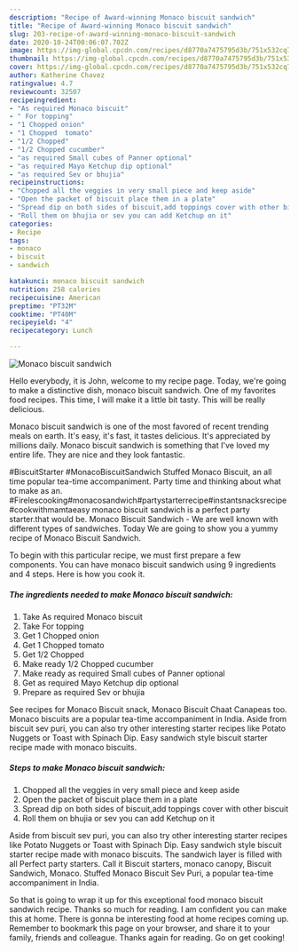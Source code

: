 ```yaml
---
description: "Recipe of Award-winning Monaco biscuit sandwich"
title: "Recipe of Award-winning Monaco biscuit sandwich"
slug: 203-recipe-of-award-winning-monaco-biscuit-sandwich
date: 2020-10-24T00:06:07.702Z
image: https://img-global.cpcdn.com/recipes/d8770a7475795d3b/751x532cq70/monaco-biscuit-sandwich-recipe-main-photo.jpg
thumbnail: https://img-global.cpcdn.com/recipes/d8770a7475795d3b/751x532cq70/monaco-biscuit-sandwich-recipe-main-photo.jpg
cover: https://img-global.cpcdn.com/recipes/d8770a7475795d3b/751x532cq70/monaco-biscuit-sandwich-recipe-main-photo.jpg
author: Katherine Chavez
ratingvalue: 4.7
reviewcount: 32507
recipeingredient:
- "As required Monaco biscuit"
- " For topping"
- "1 Chopped onion"
- "1 Chopped  tomato"
- "1/2 Chopped"
- "1/2 Chopped cucumber"
- "as required Small cubes of Panner optional"
- "as required Mayo Ketchup dip optional"
- "as required Sev or bhujia"
recipeinstructions:
- "Chopped all the veggies in very small piece and keep aside"
- "Open the packet of biscuit place them in a plate"
- "Spread dip on both sides of biscuit,add toppings cover with other biscuit"
- "Roll them on bhujia or sev you can add Ketchup on it"
categories:
- Recipe
tags:
- monaco
- biscuit
- sandwich

katakunci: monaco biscuit sandwich 
nutrition: 258 calories
recipecuisine: American
preptime: "PT32M"
cooktime: "PT40M"
recipeyield: "4"
recipecategory: Lunch

---
```



![Monaco biscuit sandwich](https://img-global.cpcdn.com/recipes/d8770a7475795d3b/751x532cq70/monaco-biscuit-sandwich-recipe-main-photo.jpg)

Hello everybody, it is John, welcome to my recipe page. Today, we're going to make a distinctive dish, monaco biscuit sandwich. One of my favorites food recipes. This time, I will make it a little bit tasty. This will be really delicious.

Monaco biscuit sandwich is one of the most favored of recent trending meals on earth. It's easy, it's fast, it tastes delicious. It's appreciated by millions daily. Monaco biscuit sandwich is something that I've loved my entire life. They are nice and they look fantastic.

#BiscuitStarter #MonacoBiscuitSandwich Stuffed Monaco Biscuit, an all time popular tea-time accompaniment. Party time and thinking about what to make as an. #Firelescooking#monacosandwich#partystarterrecipe#instantsnacksrecipe#cookwithmamtaeasy monaco biscuit sandwich is a perfect party starter.that would be. Monaco Biscuit Sandwich - We are well known with different types of sandwiches. Today We are going to show you a yummy recipe of Monaco Biscuit Sandwich.


To begin with this particular recipe, we must first prepare a few components. You can have monaco biscuit sandwich using 9 ingredients and 4 steps. Here is how you cook it.

<!--inarticleads1-->

##### The ingredients needed to make Monaco biscuit sandwich:

1. Take As required Monaco biscuit
1. Take  For topping
1. Get 1 Chopped onion
1. Get 1 Chopped  tomato
1. Get 1/2 Chopped
1. Make ready 1/2 Chopped cucumber
1. Make ready as required Small cubes of Panner optional
1. Get as required Mayo Ketchup dip optional
1. Prepare as required Sev or bhujia


See recipes for Monaco Biscuit snack, Monaco Biscuit Chaat Canapeas too. Monaco biscuits are a popular tea-time accompaniment in India. Aside from biscuit sev puri, you can also try other interesting starter recipes like Potato Nuggets or Toast with Spinach Dip. Easy sandwich style biscuit starter recipe made with monaco biscuits. 

<!--inarticleads2-->

##### Steps to make Monaco biscuit sandwich:

1. Chopped all the veggies in very small piece and keep aside
1. Open the packet of biscuit place them in a plate
1. Spread dip on both sides of biscuit,add toppings cover with other biscuit
1. Roll them on bhujia or sev you can add Ketchup on it


Aside from biscuit sev puri, you can also try other interesting starter recipes like Potato Nuggets or Toast with Spinach Dip. Easy sandwich style biscuit starter recipe made with monaco biscuits. The sandwich layer is filled with all Perfect party starters. Call it Biscuit starters, monaco canopy, Biscuit Sandwich, Monaco. Stuffed Monaco Biscuit Sev Puri, a popular tea-time accompaniment in India. 

So that is going to wrap it up for this exceptional food monaco biscuit sandwich recipe. Thanks so much for reading. I am confident you can make this at home. There is gonna be interesting food at home recipes coming up. Remember to bookmark this page on your browser, and share it to your family, friends and colleague. Thanks again for reading. Go on get cooking!
